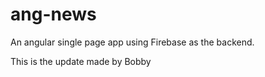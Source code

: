 ang-news
========
An angular single page app using Firebase as the backend.

This is the update made by Bobby

